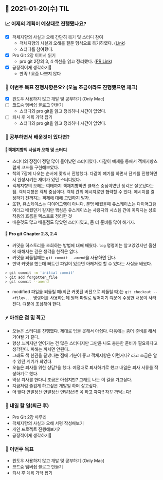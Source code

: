 ## 📆 2021-01-20(수) TIL

### 📈 어제의 계획이 예상대로 진행됐나요?
- [x] 객체지향의 사실과 오해 간단히 복기 및 스터디 참여
  - 객체지향의 사실과 오해를 질문 형식으로 복기하였다. ([Link](https://github.com/saseungmin/reading_books_record_repository/tree/master/%EA%B0%9D%EC%B2%B4%EC%A7%80%ED%96%A5%EC%9D%98%20%EC%82%AC%EC%8B%A4%EA%B3%BC%20%EC%98%A4%ED%95%B4/etc))
  - 스터디를 참여했다.
- [x] Pro Git 2장 이어서 읽기
  - pro git 2장의 3, 4 섹션을 읽고 정리했다. ([PR Link](https://github.com/saseungmin/reading_books_record_repository/pull/23))
- [x] 긍정적이게 생각하기😤
  - 만족!! 요즘 나쁘지 않다

### 🦄 이번주 목표 진행사항은요? (오늘 조금이라도 진행했으면 체크)
- [x] 윈도우 사용하지 않고 개발 및 공부하기 (Only Mac)
- [ ] 코드숨 멤버쉽 블로그 만들기
  - 스터디와 pro git을 읽고 정리하니 시간이 없었다.
- [ ] 퇴사 후 계획 가닥 잡기
  - 스터디와 pro git을 읽고 정리하니 시간이 없었다.

### 🤔 공부하면서 배운것이 있다면?

#### 🎈객체지향의 사실과 오해 및 스터디
- 스터디의 장점이 정말 많이 들어났던 스터디였다. 다같이 예제를 통해서 객체지향스럽게 코드를 구현해보았다.
- 책의 7장에 나오는 순서에 맞춰서 진행했다. 다같이 얘기를 하면서 단계를 진행하면서 완성시키는 재미가 있던 스터디였다.
- 객체지향의 오해는 여태까지 객체지향하면 클래스 중심이였던 생각은 잘못됬다는 점. 객체지향은 객체 중심이다. 객체 간의 메시지로만 협력할 수 있다. 메시지를 결정하기 전까지는 객체에 대해 고민하지 말자.
- 또한, 유스케이스는 다이어그램이 아니다. 분명 배웠을때 유스케이스는 다이어그램이라고 배웠던거 같지만 핵심은 유스케이스는 사용자와 시스템 간에 이뤄지는 상호작용의 흐름을 텍스트로 정리한 것
- 배운것도 많고 배울점도 많았던 스터디였고, 좀 더 준비를 많이 해가자.

#### 🎈 Pro git Chapter 2.3, 2.4
- 커밋을 히스토리를 조회하는 방법에 대해 배웠다. `log` 명령어는 알고있었지만 옵션에 대해서는 깊은 생각을 한적은 없다.
- 커밋을 되돌릴때는 `git commit --amend`을 사용하면 된다.
- 만약 커밋을 했는데 빠트린 파일이 있으면 아래처럼 할 수 있다는 사실을 배웠다.

```bash
> git commit -m 'initial commit'
> git add forgotten_file
> git commit --amend
```

- modified 파일을 되돌릴 때(최근 커밋된 버전으로 되돌릴 때)는 `git checkout -- <file>...` 명령어를 사용하는데 원래 파일로 덮어지기 떄문에 수정한 내용이 사라진다. 떄문에 조심해야 한다.

### ⚡ 아쉬운 점 및 회고
- 오늘은 스터디를 진행했다. 제대로 답을 못해서 아쉽다. 다음에는 좀더 준비를 해서 가야될 거 같다.
- 항상 느끼지만 얻어가는 건 많은 스터디지만 그만큼 나도 충분한 준비가 필요하다고 생각한다. 피해는 끼치면 안된다..
- 그래도 책 한권을 끝냈다는 점에 기분이 좋고 객체지향은 이런거다? 라고 조금은 알 수 있던 계기가 되었다.
- 오늘은 퇴사를 위한 상담?을 했다. 예정대로 퇴사하기로 했고 내일은 퇴사 서류를 작성하기로 했다.
- 막상 퇴사를 한다니 조금은 아쉽지만? 그래도 나는 이 길을 가고싶다.
- 지금처럼 즐겁게 하고싶은 개발일 하며 살고싶다.
- 아 맞다 연말정산 연말정산 연말정산!! 꼭 하고 자자!! 자꾸 까먹는다!

### 🚀 내일 할 일(퇴근 후)
- Pro Git 2장 마무리
- 객체지향의 사실과 오해 서평 작성해보기
- 개인 프로젝트 진행해보기?
- 긍정적이게 생각하기😤

### 🎯 이번주 목표
- 윈도우 사용하지 않고 개발 및 공부하기 (Only Mac)
- 코드숨 멤버쉽 블로그 만들기
- 퇴사 후 계획 가닥 잡기